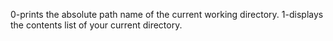 0-prints the absolute path name of the current working directory.
1-displays the contents list of your current directory.
